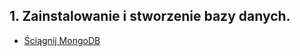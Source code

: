## 1. Zainstalowanie i stworzenie bazy danych.

+ [Ściągnij MongoDB](https://www.mongodb.com/download-center#community)
